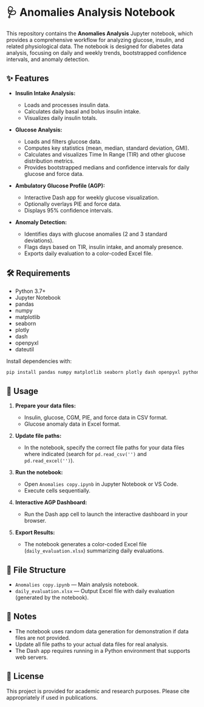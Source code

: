 # 🩺 Anomalies Analysis Notebook

This repository contains the **Anomalies Analysis** Jupyter notebook, which provides a comprehensive workflow for analyzing glucose, insulin, and related physiological data. The notebook is designed for diabetes data analysis, focusing on daily and weekly trends, bootstrapped confidence intervals, and anomaly detection.

## ✨ Features

- **Insulin Intake Analysis:**  
  - Loads and processes insulin data.
  - Calculates daily basal and bolus insulin intake.
  - Visualizes daily insulin totals.

- **Glucose Analysis:**  
  - Loads and filters glucose data.
  - Computes key statistics (mean, median, standard deviation, GMI).
  - Calculates and visualizes Time In Range (TIR) and other glucose distribution metrics.
  - Provides bootstrapped medians and confidence intervals for daily glucose and force data.

- **Ambulatory Glucose Profile (AGP):**  
  - Interactive Dash app for weekly glucose visualization.
  - Optionally overlays PIE and force data.
  - Displays 95% confidence intervals.

- **Anomaly Detection:**  
  - Identifies days with glucose anomalies (2 and 3 standard deviations).
  - Flags days based on TIR, insulin intake, and anomaly presence.
  - Exports daily evaluation to a color-coded Excel file.

## 🛠️ Requirements

- Python 3.7+
- Jupyter Notebook
- pandas
- numpy
- matplotlib
- seaborn
- plotly
- dash
- openpyxl
- dateutil

Install dependencies with:

```sh
pip install pandas numpy matplotlib seaborn plotly dash openpyxl python-dateutil
```

## 🚀 Usage

1. **Prepare your data files:**  
   - Insulin, glucose, CGM, PIE, and force data in CSV format.
   - Glucose anomaly data in Excel format.

2. **Update file paths:**  
   - In the notebook, specify the correct file paths for your data files where indicated (search for `pd.read_csv('')` and `pd.read_excel('')`).

3. **Run the notebook:**  
   - Open `Anomalies copy.ipynb` in Jupyter Notebook or VS Code.
   - Execute cells sequentially.

4. **Interactive AGP Dashboard:**  
   - Run the Dash app cell to launch the interactive dashboard in your browser.

5. **Export Results:**  
   - The notebook generates a color-coded Excel file (`daily_evaluation.xlsx`) summarizing daily evaluations.

## 📁 File Structure

- `Anomalies copy.ipynb` — Main analysis notebook.
- `daily_evaluation.xlsx` — Output Excel file with daily evaluation (generated by the notebook).

## 📝 Notes

- The notebook uses random data generation for demonstration if data files are not provided.
- Update all file paths to your actual data files for real analysis.
- The Dash app requires running in a Python environment that supports web servers.

## 📄 License

This project is provided for academic and research purposes. Please cite appropriately if used in publications.

